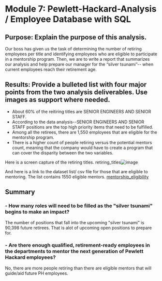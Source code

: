 # Module 7: Pewlett-Hackard-Analysis / Employee Database with SQL

## Purpose: Explain the purpose of this analysis.
Our boss has given us the task of determining the number of retiring employees per title and identifying employees who are eligible to participate in a mentorship program. Then, we are to write a report that summarizes our analysis and help prepare our manager for the “silver tsunami”-- when current employees reach their retirement age.

## Results: Provide a bulleted list with four major points from the two analysis deliverables. Use images as support where needed.
- About 60% of the reitiring titles are SENIOR ENGINEERS AND SENIOR STAFF.  
- According to the data analysis--SENIOR ENGINEERS AND SENIOR STAFF positions are the top high priority items that need to be fulfilled. 
- Among all the retirees, there are 1,550 employees that are eligible for the mentorship program. 
- There is a higher count of people retiring versus the potential mentors count, meaning that the company would have to create a program that can cover the disparity between the two variables. 

Here is a screen capture of the retiring titles. 
retiring_titles![image](https://user-images.githubusercontent.com/80291340/116840461-c7bfbb80-ab8a-11eb-8ac5-4ab772a1ed28.png)

And here is a link to the dataset list/ csv file for those that are eligible to mentoring. The list contains 1550 eligible mentors. 
[mentorship_eligibility](https://github.com/avillan10/Pewlett-Hackard-Analysis/blob/main/Data/mentorship_eligibility.csv)

## Summary
### - How many roles will need to be filled as the "silver tsunami" begins to make an impact?
The number of positions that fall into the upcoming "silver tsunami" is 90,398 future retirees. That is alot of upcoming open positions to prepare for. 

### - Are there enough qualified, retirement-ready employees in the departments to mentor the next generation of Pewlett Hackard employees?
No, there are more people retiring than there are eligible mentors that will guide/aid future PH employees. 
